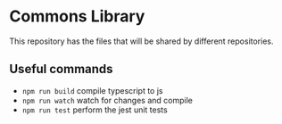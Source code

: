 # Commons Library

This repository has the files that will be shared by different repositories.

## Useful commands

* `npm run build`   compile typescript to js
* `npm run watch`   watch for changes and compile
* `npm run test`    perform the jest unit tests
